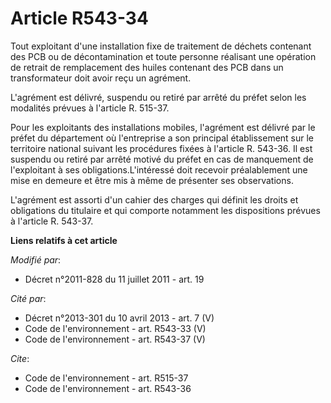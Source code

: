# Article R543-34

Tout exploitant d'une installation fixe de traitement de déchets contenant des PCB ou de décontamination et toute personne
réalisant une opération de retrait de remplacement des huiles contenant des PCB dans un transformateur doit avoir reçu un
agrément.

L'agrément est délivré, suspendu ou retiré par arrêté du préfet selon les modalités prévues à l'article R. 515-37. 

Pour les exploitants des installations mobiles, l'agrément est délivré par le préfet du département où l'entreprise a son
principal établissement sur le territoire national suivant les procédures fixées à l'article R. 543-36. Il est suspendu ou
retiré par arrêté motivé du préfet en cas de manquement de l'exploitant à ses obligations.L'intéressé doit recevoir
préalablement une mise en demeure et être mis à même de présenter ses observations.

L'agrément est assorti d'un cahier des charges qui définit les droits et obligations du titulaire et qui comporte notamment
les dispositions prévues à l'article R. 543-37.

**Liens relatifs à cet article**

_Modifié par_:

  - Décret n°2011-828 du 11 juillet 2011 - art. 19

_Cité par_:

  - Décret n°2013-301 du 10 avril 2013 - art. 7 (V)
  - Code de l'environnement - art. R543-33 (V)
  - Code de l'environnement - art. R543-37 (V)

_Cite_:

  - Code de l'environnement - art. R515-37
  - Code de l'environnement - art. R543-36
